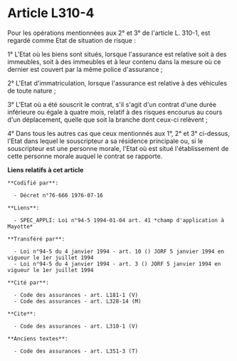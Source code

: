 # Article L310-4

Pour les opérations mentionnées aux 2° et 3° de l'article L. 310-1, est regardé comme Etat de situation de risque : 

1° L'Etat où les biens sont situés, lorsque l'assurance est relative soit à des immeubles, soit à des immeubles et à leur
contenu dans la mesure où ce dernier est couvert par la même police d'assurance ; 

2° L'Etat d'immatriculation, lorsque l'assurance est relative à des véhicules de toute nature ; 

3° L'Etat où a été souscrit le contrat, s'il s'agit d'un contrat d'une durée inférieure ou égale à quatre mois, relatif à des
risques encourus au cours d'un déplacement, quelle que soit la branche dont ceux-ci relèvent ; 

4° Dans tous les autres cas que ceux mentionnés aux 1°, 2° et 3° ci-dessus, l'Etat dans lequel le souscripteur a sa résidence
principale ou, si le souscripteur est une personne morale, l'Etat où est situé l'établissement de cette personne morale
auquel le contrat se rapporte.

**Liens relatifs à cet article**

	**Codifié par**:

	  - Décret n°76-666 1976-07-16

	**Liens**:

	  - SPEC_APPLI: Loi n°94-5 1994-01-04 art. 41 *champ d'application à Mayotte*

	**Transféré par**:

	  - Loi n°94-5 du 4 janvier 1994 - art. 10 () JORF 5 janvier 1994 en vigueur le 1er juillet 1994
	  - Loi n°94-5 du 4 janvier 1994 - art. 3 () JORF 5 janvier 1994 en vigueur le 1er juillet 1994

	**Cité par**:

	  - Code des assurances - art. L181-1 (V)
	  - Code des assurances - art. L328-14 (M)

	**Cite**:

	  - Code des assurances - art. L310-1 (V)

	**Anciens textes**:

	  - Code des assurances - art. L351-3 (T)
